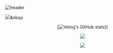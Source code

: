 ![header](https://capsule-render.vercel.app/api?type=waving&color=auto&height=250&section=header&text=노력하고%20성취하는%20FRONT-END%20개발자%20최현석입니다.&fontSize=22&animation=fadeIn)

<img src="https://img.shields.io/badge/ESLint-${색상}?style=${뱃지스타일}&logo=${텍스트}&logoColor=${텍스트 색상}"/></a>&nbsp

<div align="center" style="text-align:center">

  [![Velog's GitHub stats](https://velog-readme-stats.vercel.app/api?name=jazzyfact95&color=dark)])

</div>

<p align="center">
  <a href="https://github.com/jazzyfact95">
    <img align="center" src="https://github-readme-stats.vercel.app/api/top-langs/?username=jazzyfact95&layout=compact&show_icons=true&show_owner=false&hide_title=true&theme=" />
  </a>
</p>

<p align="center">
  <a href="https://github.com/jazzyfact95">
    <img align="center" src="https://github-readme-stats.vercel.app/api?username=jazzyfact95&show_icons=true&include_all_commits=true&theme=" />
  </a>
</p>
